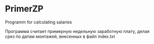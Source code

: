 # PrimerZP
Programm for calculating salaries

Программа считает примерную недельную заработную плату, делая срез по датам монтажей, внесенных в файл index.txt
